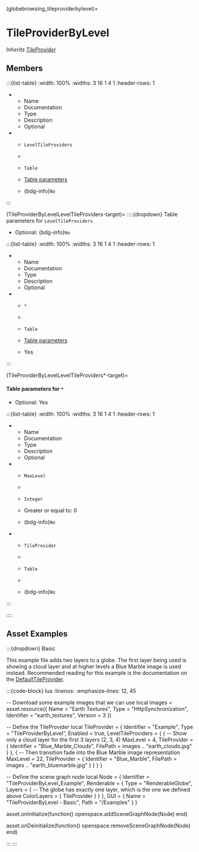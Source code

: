 



(globebrowsing_tileproviderbylevel)=
# TileProviderByLevel

_Inherits [TileProvider](#TileProvider)_




## Members


:::{list-table}
:width: 100%
:widths: 3 16 1 4 1
:header-rows: 1
*   - Name
    - Documentation
    - Type
    - Description
    - Optional

*   - `LevelTileProviders`
    - 
    - `Table`
    
    -   [Table parameters](#TileProviderByLevelLevelTileProviders-target) 
    
    - {bdg-info}`No`
    
:::







(TileProviderByLevelLevelTileProviders-target)=
::::{dropdown} Table parameters for `LevelTileProviders`



* Optional: {bdg-info}`No`


:::{list-table}
:width: 100%
:widths: 3 16 1 4 1
:header-rows: 1
*   - Name
    - Documentation
    - Type
    - Description
    - Optional

*   - `*`
    - 
    - `Table`
    
    -   [Table parameters](#TileProviderByLevelLevelTileProviders*-target) 
    
    - Yes
    
:::



(TileProviderByLevelLevelTileProviders*-target)=
#### Table parameters for `*`



* Optional: Yes


:::{list-table}
:width: 100%
:widths: 3 16 1 4 1
:header-rows: 1
*   - Name
    - Documentation
    - Type
    - Description
    - Optional

*   - `MaxLevel`
    - 
    - `Integer`
    
    - Greater or equal to: 0 
    
    - {bdg-info}`No`
    
*   - `TileProvider`
    - 
    - `Table`
    
    -  
    
    - {bdg-info}`No`
    
:::




::::




## Asset Examples


:::{dropdown} Basic

This example file adds two layers to a globe. The first layer being used is showing
a cloud layer and at higher levels a Blue Marble image is used instead. Recommended
reading for this example is the documentation on the
[DefaultTileProvider](#globebrowsing_defaulttileprovider).

:::{code-block} lua
:linenos:
:emphasize-lines: 12, 45

-- Download some example images that we can use
local images = asset.resource({
  Name = "Earth Textures",
  Type = "HttpSynchronization",
  Identifier = "earth_textures",
  Version = 3
})

-- Define the TileProvider
local TileProvider = {
  Identifier = "Example",
  Type = "TileProviderByLevel",
  Enabled = true,
  LevelTileProviders = {
    {
      -- Show only a cloud layer for the first 3 layers (2, 3, 4)
      MaxLevel = 4,
      TileProvider = {
        Identifier = "Blue_Marble_Clouds",
        FilePath = images .. "earth_clouds.jpg"
      }
    },
    {
      -- Then transition fade into the Blue Marble image representation
      MaxLevel = 22,
      TileProvider = {
        Identifier = "Blue_Marble",
        FilePath = images .. "earth_bluemarble.jpg"
      }
    }
  }
}

-- Define the scene graph node
local Node = {
  Identifier = "TileProviderByLevel_Example",
  Renderable = {
    Type = "RenderableGlobe",
    Layers = {
      -- The globe has exactly one layer, which is the one we defined above
      ColorLayers = { TileProvider }
    }
  },
  GUI = {
    Name = "TileProviderByLevel - Basic",
    Path = "/Examples"
  }
}

asset.onInitialize(function()
  openspace.addSceneGraphNode(Node)
end)

asset.onDeinitialize(function()
  openspace.removeSceneGraphNode(Node)
end)

:::
:::


